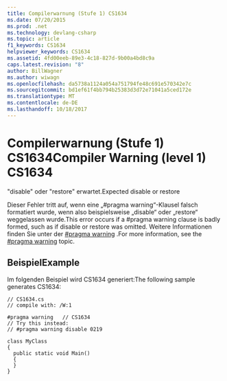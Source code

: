 ```yaml
---
title: Compilerwarnung (Stufe 1) CS1634
ms.date: 07/20/2015
ms.prod: .net
ms.technology: devlang-csharp
ms.topic: article
f1_keywords: CS1634
helpviewer_keywords: CS1634
ms.assetid: 4fd00eeb-89e3-4c18-827d-9b00a4bd8c9a
caps.latest.revision: "8"
author: BillWagner
ms.author: wiwagn
ms.openlocfilehash: da5738a1124a054a751794fe48c691e570342e7c
ms.sourcegitcommit: bd1ef61f4bb794b25383d3d72e71041a5ced172e
ms.translationtype: MT
ms.contentlocale: de-DE
ms.lasthandoff: 10/18/2017
---
```

# <a name="compiler-warning-level-1-cs1634"></a><span data-ttu-id="bcb13-102">Compilerwarnung (Stufe 1) CS1634</span><span class="sxs-lookup"><span data-stu-id="bcb13-102">Compiler Warning (level 1) CS1634</span></span>
<span data-ttu-id="bcb13-103">"disable" oder "restore" erwartet.</span><span class="sxs-lookup"><span data-stu-id="bcb13-103">Expected disable or restore</span></span>  
  
 <span data-ttu-id="bcb13-104">Dieser Fehler tritt auf, wenn eine „#pragma warning“-Klausel falsch formatiert wurde, wenn also beispielsweise „disable“ oder „restore“ weggelassen wurde.</span><span class="sxs-lookup"><span data-stu-id="bcb13-104">This error occurs if a #pragma warning clause is badly formed, such as if disable or restore was omitted.</span></span> <span data-ttu-id="bcb13-105">Weitere Informationen finden Sie unter der [#pragma warning](../../csharp/language-reference/preprocessor-directives/preprocessor-pragma-warning.md) .</span><span class="sxs-lookup"><span data-stu-id="bcb13-105">For more information, see the [#pragma warning](../../csharp/language-reference/preprocessor-directives/preprocessor-pragma-warning.md) topic.</span></span>  
  
## <a name="example"></a><span data-ttu-id="bcb13-106">Beispiel</span><span class="sxs-lookup"><span data-stu-id="bcb13-106">Example</span></span>  
 <span data-ttu-id="bcb13-107">Im folgenden Beispiel wird CS1634 generiert:</span><span class="sxs-lookup"><span data-stu-id="bcb13-107">The following sample generates CS1634:</span></span>  
  
```  
// CS1634.cs  
// compile with: /W:1  
  
#pragma warning   // CS1634  
// Try this instead:  
// #pragma warning disable 0219  
  
class MyClass  
{  
  public static void Main()  
  {  
  }  
}  
```
